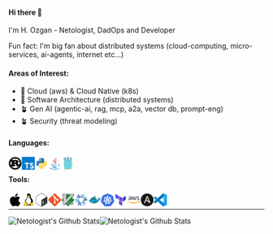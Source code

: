 #### Hi there 👋

I'm H. Ozgan - Netologist, DadOps and Developer

Fun fact: I'm big fan about distributed systems (cloud-computing, micro-services, ai-agents, internet etc...)

#### Areas of Interest:

- 🌳 Cloud (aws) & Cloud Native (k8s)
- 🌳 Software Architecture (distributed systems)
- 🪴 Gen AI (agentic-ai, rag, mcp, a2a, vector db, prompt-eng)
- 🪴 Security (threat modeling)

#### Languages:

<img align="left" alt="Rust" width="26px" src="https://raw.githubusercontent.com/devicons/devicon/master/icons/rust/rust-original.svg" />
<img align="left" alt="TypeScript" width="26px" src="https://raw.githubusercontent.com/devicons/devicon/master/icons/typescript/typescript-original.svg" />
<img align="left" alt="Python" width="26px" src="https://raw.githubusercontent.com/devicons/devicon/master/icons/python/python-original.svg" />
<img align="left" alt="Java" width="26px" src="https://raw.githubusercontent.com/devicons/devicon/master/icons/java/java-original.svg" />
<img align="left" alt="Golang" width="26px" src="https://raw.githubusercontent.com/devicons/devicon/master/icons/go/go-original.svg" />

<br />

#### Tools:
<img align="left" alt="Apple" width="26px" src="https://raw.githubusercontent.com/devicons/devicon/master/icons/apple/apple-original.svg" />
<img align="left" alt="Linux" width="26px" src="https://raw.githubusercontent.com/devicons/devicon/master/icons/linux/linux-original.svg" />
<img align="left" alt="Bash" width="26px" src="https://raw.githubusercontent.com/devicons/devicon/master/icons/bash/bash-original.svg" />
<img align="left" alt="Git" width="26px" src="https://raw.githubusercontent.com/devicons/devicon/master/icons/git/git-original.svg" />
<img align="left" alt="Vim" width="26px" src="https://raw.githubusercontent.com/devicons/devicon/master/icons/vim/vim-original.svg" />
<img align="left" alt="Nix" width="26px" src="https://raw.githubusercontent.com/devicons/devicon/master/icons/nixos/nixos-original.svg" />
<img align="left" alt="Docker" width="26px" src="https://raw.githubusercontent.com/devicons/devicon/master/icons/docker/docker-original.svg" />
<img align="left" alt="Kubernetes" width="26px" src="https://raw.githubusercontent.com/devicons/devicon/master/icons/kubernetes/kubernetes-plain.svg" />
<img align="left" alt="Terraform" width="26px" src="https://raw.githubusercontent.com/devicons/devicon/master/icons/terraform/terraform-original.svg" />
<img align="left" alt="AWS" width="26px" src="https://raw.githubusercontent.com/github/explore/80688e429a7d4ef2fca1e82350fe8e3517d3494d/topics/aws/aws.png" />
<img align="left" alt="Ansible" width="26px" src="https://raw.githubusercontent.com/devicons/devicon/master/icons/ansible/ansible-original.svg" />
<img align="left" alt="Visual Studio Code" width="26px" src="https://raw.githubusercontent.com/devicons/devicon/master/icons/vscode/vscode-original.svg" />

<br />

---


<img align="left" alt="Netologist's Github Stats" src="https://github-readme-stats.vercel.app/api?username=netologist&show_icons=true&hide_border=true" />
<img align="left" alt="Netologist's Github Stats" src="https://github-readme-stats.vercel.app/api/top-langs/?username=netologist&langs_count=3&cache_seconds=1&hide=c%2B%2B,C,Elm,Asp,C,c%23,Ruby,HTML,scala,kotlin,css&show_icons=true&hide_border=true" />
